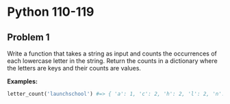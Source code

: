 # Python 110-119
## Problem 1

Write a function that takes a string as input and counts the occurrences of each
lowercase letter in the string. Return the counts in a dictionary where the
letters are keys and their counts are values.

**Examples:**

```python
letter_count('launchschool') #=> { 'a': 1, 'c': 2, 'h': 2, 'l': 2, 'n':1, 'o': 2, 's':1, 'u': 1 }
```
